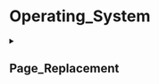 # Operating_System
<details> 
<summary><h2><b>Page_Replacement</b></h2></summary> 
	
## [First-In-First-Out](https://github.com/kerong2002/Operating_System/blob/main/page_replacement/First-In-First-OUT_page_replacement.cpp)
![image](https://github.com/kerong2002/Operating_System/assets/70834651/aa77cf01-3937-4d69-882a-6ee1128ed6b6)

</details>
